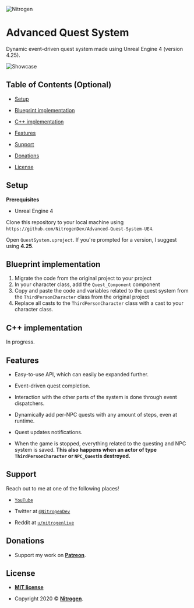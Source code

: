 
![Nitrogen](https://user-images.githubusercontent.com/44950964/90797265-1852f980-e319-11ea-9fb7-75ca65154392.png)

  
  

# Advanced Quest System

  

Dynamic event-driven quest system made using Unreal Engine 4 (version 4.25).

  

![Showcase](Images/Showcase.gif)

  

## Table of Contents (Optional)

  

-  [Setup](#setup)

-  [Blueprint implementation](#blueprint-implementation)

-  [C++ implementation](#c-implementation)

-  [Features](#features)

-  [Support](#support)

-  [Donations](#donations)

-  [License](#license)
  
## Setup

**Prerequisites**

* Unreal Engine 4

  

Clone this repository to your local machine using `https://github.com/NitrogenDev/Advanced-Quest-System-UE4`.

  

Open `QuestSystem.uproject`. If you're prompted for a version, I suggest using **4.25**.

## Blueprint implementation

1. Migrate the code from the original project to your project
2. In your character class, add the `Quest_Component` component
3. Copy and paste the code and variables related to the quest system from the `ThirdPersonCharacter` class from the original project
4. Replace all casts to the `ThirdPersonCharacter` class with a cast to your character class.

## C++ implementation

In progress.

## Features

* Easy-to-use API, which can easily be expanded further.

* Event-driven quest completion.

* Interaction with the other parts of the system is done through event dispatchers.

* Dynamically add per-NPC quests with any amount of steps, even at runtime.

* Quest updates notifications.

* When the game is stopped, everything related to the questing and NPC system is saved. **This also happens when an actor of type `ThirdPersonCharacter` or `NPC_Quest`is destroyed.**

  

## Support

  

Reach out to me at one of the following places!

  

-  <a  href="https://www.youtube.com/c/nitrogendev"  target="_blank">`YouTube`</a>

  

- Twitter at <a  href="https://twitter.com/nitrogendev"  target="_blank">`@NitrogenDev`</a>

  

- Reddit at <a  href="https://www.reddit.com/user/nitrogenlive"  target="_blank">`u/nitrogenlive`</a>

## Donations

  

- Support my work on **<a href="https://www.patreon.com/NitrogenDev"  target="_blank">Patreon</a>**.

## License

  

-  **[MIT license](http://opensource.org/licenses/mit-license.php)**

  

- Copyright 2020 © **<a href="https://www.youtube.com/c/nitrogendev"  target="_blank">Nitrogen</a>**.
